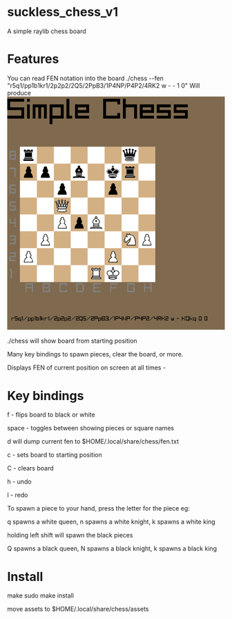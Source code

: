 # suckless_chess_v1
A simple raylib chess board

# Features
You can read FEN notation into the board
./chess --fen "r5q1/pp1b1kr1/2p2p2/2Q5/2PpB3/1P4NP/P4P2/4RK2 w - - 1 0"
Will produce
![Image of fen above rendered](https://github.com/sherllyneo/suckless_chess_v1/blob/main/readme_images/fen.png?raw=true)


./chess will show board from starting position


Many key bindings to spawn pieces, clear the board, or more.


Displays FEN of current position on screen at all times - 

# Key bindings
f - flips board to black or white

space - toggles between showing pieces or square names

d will dump current fen to $HOME/.local/share/chess/fen.txt


c - sets board to starting position

C - clears board

h - undo

l - redo

To spawn a piece to your hand, press the letter for the piece 
eg:


q spawns a white queen, n spawns a white knight, k spawns a white king

holding left shift will spawn the black pieces

Q spawns a black queen, N spawns a black knight, k spawns a black king


# Install
make
sudo make install

move assets to $HOME/.local/share/chess/assets

